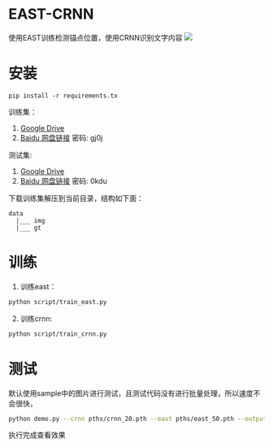 # EAST-CRNN
使用EAST训练检测锚点位置，使用CRNN识别文字内容
![](https://upload-images.jianshu.io/upload_images/944794-b2a6f643786f9fdd.png?imageMogr2/auto-orient/strip%7CimageView2/2/w/1240)
# 安装
```shell
pip install -r requirements.tx
```

训练集：
1. [Google Drive](https://drive.google.com/file/d/1wJWjNvpROtTeTGHHwHugn33OIOeJawVx/view?usp=sharing)
2. [Baidu 网盘链接](https://pan.baidu.com/s/1FX_CRQj8CImAMA1T8rIidA)  密码: gj0j
 
测试集: 
1. [Google Drive](https://drive.google.com/file/d/1Q3R4RHKh8G--0EbioEOl1QUq7lmtJj0U/view?usp=sharing) 
2. [Baidu 网盘链接](https://pan.baidu.com/s/1jYmRh7sSSVpsG070Y_h_ww)  密码: 0kdu

下载训练集解压到当前目录，结构如下面：
```
data
  |___ img
  |___ gt
```

# 训练

1. 训练east：
```bash
python script/train_east.py
```
2. 训练crnn:
```bash
python script/train_crnn.py
```
# 测试
默认使用sample中的图片进行测试，且测试代码没有进行批量处理，所以速度不会很快，
```bash
python demo.py --crnn pths/crnn_20.pth --east pths/east_50.pth --output output
```
执行完成查看效果